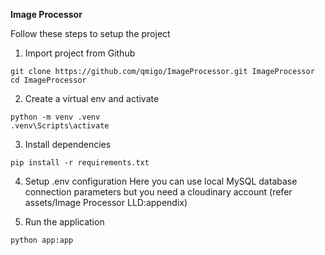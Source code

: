 **Image Processor** 

Follow these steps to setup the project

1. Import project from Github
```
git clone https://github.com/qmigo/ImageProcessor.git ImageProcessor
cd ImageProcessor
```

2. Create a virtual env and activate
```
python -m venv .venv
.venv\Scripts\activate
```

3. Install dependencies
```
pip install -r requirements.txt
```

4. Setup .env configuration
Here you can use local MySQL database connection parameters but you need a cloudinary account (refer assets/Image Processor LLD:appendix)

5. Run the application
```
python app:app
```